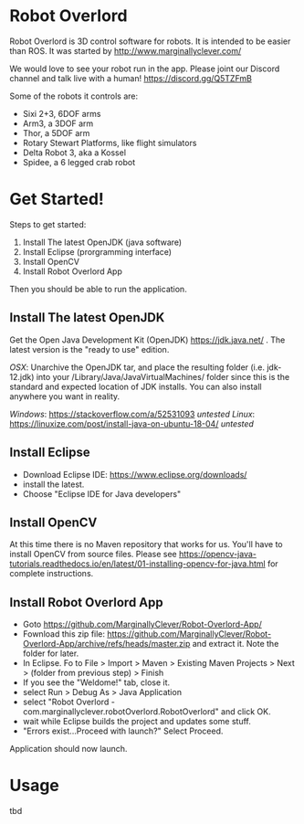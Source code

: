 # Robot Overlord #

Robot Overlord is 3D control software for robots.  It is intended to be easier than ROS.  It was started by http://www.marginallyclever.com/

We would love to see your robot run in the app.  Please joint our Discord channel and talk live with a human!  https://discord.gg/Q5TZFmB

Some of the robots it controls are:

 - Sixi 2+3, 6DOF arms
 - Arm3, a 3DOF arm
 - Thor, a 5DOF arm
 - Rotary Stewart Platforms, like flight simulators
 - Delta Robot 3, aka a Kossel
 - Spidee, a 6 legged crab robot

# Get Started! ##

Steps to get started:

1. Install The latest OpenJDK (java software)
2. Install Eclipse (prorgramming interface)
3. Install OpenCV
4. Install Robot Overlord App

Then you should be able to run the application.

## Install The latest OpenJDK

Get the Open Java Development Kit (OpenJDK) https://jdk.java.net/ .  The latest version is the "ready to use" edition.

*OSX*: Unarchive the OpenJDK tar, and place the resulting folder (i.e. jdk-12.jdk) into your /Library/Java/JavaVirtualMachines/ folder since this is the standard and expected location of JDK installs. You can also install anywhere you want in reality.

*Windows*: https://stackoverflow.com/a/52531093 _untested_
*Linux*: https://linuxize.com/post/install-java-on-ubuntu-18-04/ _untested_

## Install Eclipse

* Download Eclipse IDE: https://www.eclipse.org/downloads/
* install the latest.  
* Choose "Eclipse IDE for Java developers"

## Install OpenCV

At this time there is no Maven repository that works for us.  You'll have to install OpenCV from source files.
Please see https://opencv-java-tutorials.readthedocs.io/en/latest/01-installing-opencv-for-java.html for complete instructions.

## Install Robot Overlord App

* Goto https://github.com/MarginallyClever/Robot-Overlord-App/
* Fownload this zip file: https://github.com/MarginallyClever/Robot-Overlord-App/archive/refs/heads/master.zip and extract it.  Note the folder for later.
* In Eclipse. Fo to File > Import > Maven > Existing Maven Projects > Next > (folder from previous step) > Finish
* If you see the "Weldome!" tab, close it.
* select Run > Debug As > Java Application
* select "Robot Overlord - com.marginallyclever.robotOverlord.RobotOverlord" and click OK.
* wait while Eclipse builds the project and updates some stuff.
* "Errors exist...Proceed with launch?" Select Proceed.

Application should now launch.

# Usage

tbd
